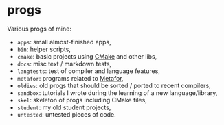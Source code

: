 # progs

Various progs of mine:
  * `apps`: small almost-finished apps,
  * `bin`: helper scripts,
  * `cmake`: basic projects using [CMake](https://cmake.org/) and other libs,
  * `docs`: misc text / markdown tests,
  * `langtests`: test of compiler and language features,
  * `metafor`: programs related to [Metafor](http://metafor.ltas.ulg.ac.be/),
  * `oldies`: old progs that should be sorted / ported to recent compilers,
  * `sandbox`: tutorials I wrote during the learning of a new language/library,
  * `skel`: skeleton of progs including CMake files,
  * `student`: my old student projects,
  * `untested`: untested pieces of code.
